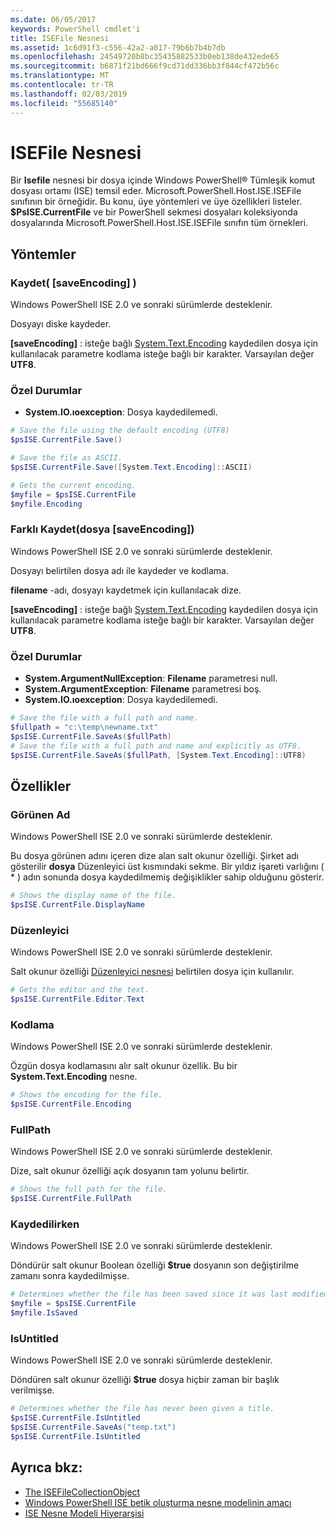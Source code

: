 ```yaml
---
ms.date: 06/05/2017
keywords: PowerShell cmdlet'i
title: ISEFile Nesnesi
ms.assetid: 1c6d91f3-c556-42a2-a017-79b6b7b4b7db
ms.openlocfilehash: 24549720b8bc35435882533b0eb138de432ede65
ms.sourcegitcommit: b6871f21bd666f9cd71dd336bb3f844cf472b56c
ms.translationtype: MT
ms.contentlocale: tr-TR
ms.lasthandoff: 02/03/2019
ms.locfileid: "55685140"
---
```

# <a name="the-isefile-object"></a>ISEFile Nesnesi

Bir **Isefile** nesnesi bir dosya içinde Windows PowerShell® Tümleşik komut dosyası ortamı (ISE) temsil eder. Microsoft.PowerShell.Host.ISE.ISEFile sınıfının bir örneğidir. Bu konu, üye yöntemleri ve üye özellikleri listeler. **$PsISE.CurrentFile** ve bir PowerShell sekmesi dosyaları koleksiyonda dosyalarında Microsoft.PowerShell.Host.ISE.ISEFile sınıfın tüm örnekleri.

## <a name="methods"></a>Yöntemler

### <a name="save-saveencoding-"></a>Kaydet\( \[saveEncoding\] \)

Windows PowerShell ISE 2.0 ve sonraki sürümlerde desteklenir.

Dosyayı diske kaydeder.

**\[saveEncoding\]**  : isteğe bağlı [System.Text.Encoding](https://msdn.microsoft.com/library/system.text.encoding.aspx) kaydedilen dosya için kullanılacak parametre kodlama isteğe bağlı bir karakter. Varsayılan değer **UTF8**.

### <a name="exceptions"></a>Özel Durumlar

- **System.IO.ıoexception**: Dosya kaydedilemedi.

```powershell
# Save the file using the default encoding (UTF8)
$psISE.CurrentFile.Save()

# Save the file as ASCII.
$psISE.CurrentFile.Save([System.Text.Encoding]::ASCII)

# Gets the current encoding.
$myfile = $psISE.CurrentFile
$myfile.Encoding
```

### <a name="saveasfilename-saveencoding"></a>Farklı Kaydet\(dosya \[saveEncoding\]\)

Windows PowerShell ISE 2.0 ve sonraki sürümlerde desteklenir.

Dosyayı belirtilen dosya adı ile kaydeder ve kodlama.

**filename** -adı, dosyayı kaydetmek için kullanılacak dize.

**\[saveEncoding\]**  : isteğe bağlı [System.Text.Encoding](https://msdn.microsoft.com/library/system.text.encoding.aspx) kaydedilen dosya için kullanılacak parametre kodlama isteğe bağlı bir karakter. Varsayılan değer **UTF8**.

### <a name="exceptions"></a>Özel Durumlar

- **System.ArgumentNullException**: **Filename** parametresi null.
- **System.ArgumentException**: **Filename** parametresi boş.
- **System.IO.ıoexception**: Dosya kaydedilemedi.

```powershell
# Save the file with a full path and name.
$fullpath = "c:\temp\newname.txt"
$psISE.CurrentFile.SaveAs($fullPath)
# Save the file with a full path and name and explicitly as UTF8.
$psISE.CurrentFile.SaveAs($fullPath, [System.Text.Encoding]::UTF8)
```

## <a name="properties"></a>Özellikler

### <a name="displayname"></a>Görünen Ad

Windows PowerShell ISE 2.0 ve sonraki sürümlerde desteklenir.

Bu dosya görünen adını içeren dize alan salt okunur özelliği. Şirket adı gösterilir **dosya** Düzenleyici üst kısmındaki sekme. Bir yıldız işareti varlığını \( \* \) adın sonunda dosya kaydedilmemiş değişiklikler sahip olduğunu gösterir.

```powershell
# Shows the display name of the file.
$psISE.CurrentFile.DisplayName
```

### <a name="editor"></a>Düzenleyici

Windows PowerShell ISE 2.0 ve sonraki sürümlerde desteklenir.

Salt okunur özelliği [Düzenleyici nesnesi](The-ISEEditor-Object.md) belirtilen dosya için kullanılır.

```powershell
# Gets the editor and the text.
$psISE.CurrentFile.Editor.Text
```

### <a name="encoding"></a>Kodlama

Windows PowerShell ISE 2.0 ve sonraki sürümlerde desteklenir.

Özgün dosya kodlamasını alır salt okunur özellik. Bu bir **System.Text.Encoding** nesne.

```powershell
# Shows the encoding for the file.
$psISE.CurrentFile.Encoding
```

### <a name="fullpath"></a>FullPath

Windows PowerShell ISE 2.0 ve sonraki sürümlerde desteklenir.

Dize, salt okunur özelliği açık dosyanın tam yolunu belirtir.

```powershell
# Shows the full path for the file.
$psISE.CurrentFile.FullPath
```

### <a name="issaved"></a>Kaydedilirken

Windows PowerShell ISE 2.0 ve sonraki sürümlerde desteklenir.

Döndürür salt okunur Boolean özelliği **$true** dosyanın son değiştirilme zamanı sonra kaydedilmişse.

```powershell
# Determines whether the file has been saved since it was last modified.
$myfile = $psISE.CurrentFile
$myfile.IsSaved
```

### <a name="isuntitled"></a>IsUntitled

Windows PowerShell ISE 2.0 ve sonraki sürümlerde desteklenir.

Döndüren salt okunur özelliği **$true** dosya hiçbir zaman bir başlık verilmişse.

```powershell
# Determines whether the file has never been given a title.
$psISE.CurrentFile.IsUntitled
$psISE.CurrentFile.SaveAs("temp.txt")
$psISE.CurrentFile.IsUntitled
```

## <a name="see-also"></a>Ayrıca bkz:

- [The ISEFileCollectionObject](The-ISEFileCollection-Object.md)
- [Windows PowerShell ISE betik oluşturma nesne modelinin amacı](Purpose-of-the-Windows-PowerShell-ISE-Scripting-Object-Model.md)
- [ISE Nesne Modeli Hiyerarşisi](The-ISE-Object-Model-Hierarchy.md)